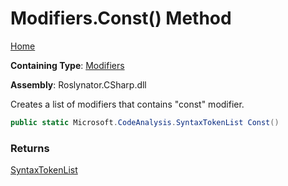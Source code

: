 # Modifiers\.Const\(\) Method

[Home](../../../../README.md)

**Containing Type**: [Modifiers](../README.md)

**Assembly**: Roslynator\.CSharp\.dll

  
Creates a list of modifiers that contains "const" modifier\.

```csharp
public static Microsoft.CodeAnalysis.SyntaxTokenList Const()
```

### Returns

[SyntaxTokenList](https://docs.microsoft.com/en-us/dotnet/api/microsoft.codeanalysis.syntaxtokenlist)


